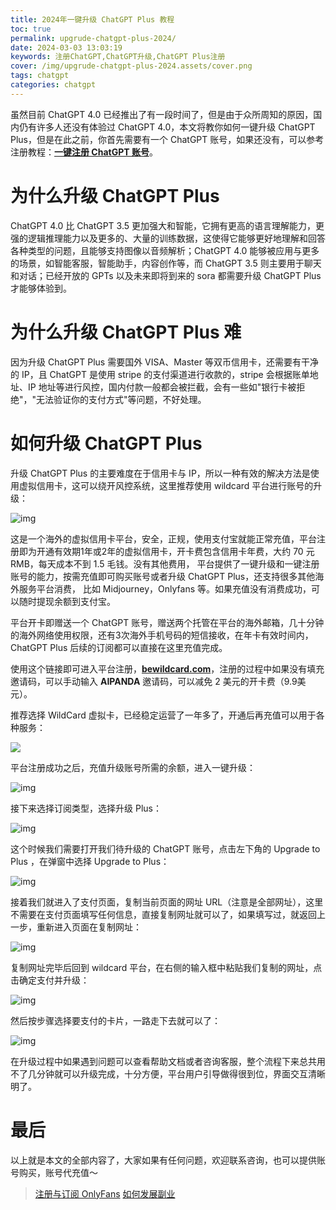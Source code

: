 ```yaml
---
title: 2024年一键升级 ChatGPT Plus 教程
toc: true
permalink: upgrude-chatgpt-plus-2024/
date: 2024-03-03 13:03:19
keywords: 注册ChatGPT,ChatGPT升级,ChatGPT Plus注册
cover: /img/upgrude-chatgpt-plus-2024.assets/cover.png
tags: chatgpt
categories: chatgpt
---
```


虽然目前 ChatGPT 4.0 已经推出了有一段时间了，但是由于众所周知的原因，国内仍有许多人还没有体验过 ChatGPT 4.0，本文将教你如何一键升级 ChatGPT Plus，但是在此之前，你首先需要有一个 ChatGPT 账号，如果还没有，可以参考注册教程：[**一键注册 ChatGPT 账号**](/chatgpt/chatgpt-register-2024-03/)。

<!-- more -->

# 为什么升级 ChatGPT Plus

ChatGPT 4.0 比 ChatGPT 3.5 更加强大和智能，它拥有更高的语言理解能力，更强的逻辑推理能力以及更多的、大量的训练数据，这使得它能够更好地理解和回答各种类型的问题，且能够支持图像以音频解析；ChatGPT 4.0 能够被应用与更多的场景，如智能客服，智能助手，内容创作等，而 ChatGPT 3.5 则主要用于聊天和对话；已经开放的 GPTs 以及未来即将到来的 sora 都需要升级 ChatGPT Plus 才能够体验到。

# 为什么升级 ChatGPT Plus 难

因为升级 ChatGPT Plus 需要国外 VISA、Master 等双币信用卡，还需要有干净的 IP，且 ChatGPT 是使用 stripe 的支付渠道进行收款的，stripe 会根据账单地址、IP  地址等进行风控，国内付款一般都会被拦截，会有一些如"银行卡被拒绝"，"无法验证你的支付方式"等问题，不好处理。

# 如何升级 ChatGPT Plus

升级 ChatGPT Plus 的主要难度在于信用卡与 IP，所以一种有效的解决方法是使用虚拟信用卡，这可以绕开风控系统，这里推荐使用 wildcard 平台进行账号的升级：

![img](/img/upgrude-chatgpt-plus-2024.assets/(null)-20240303130344497.(null))

这是一个海外的虚拟信用卡平台，安全，正规，使用支付宝就能正常充值，平台注册即为开通有效期1年或2年的虚拟信用卡，开卡费包含信用卡年费，大约 70 元 RMB，每天成本不到 1.5 毛钱。没有其他费用， 平台提供了一键升级和一键注册账号的能力，按需充值即可购买账号或者升级  ChatGPT Plus，还支持很多其他海外服务平台消费， 比如 Midjourney，Onlyfans 等。如果充值没有消费成功，可以随时提现余额到支付宝。

平台开卡即赠送一个 ChatGPT 账号，赠送两个托管在平台的海外邮箱，几十分钟的海外网络使用权限，还有3次海外手机号码的短信接收，在年卡有效时间内，ChatGPT Plus 后续的订阅都可以直接在这里充值完成。

使用这个链接即可进入平台注册，[**bewildcard.com**](https://bewildcard.com/i/AIPANDA)，注册的过程中如果没有填充邀请码，可以手动输入 **AIPANDA** 邀请码，可以减免 2 美元的开卡费（9.9美元）。

推荐选择  WildCard 虚拟卡，已经稳定运营了一年多了，开通后再充值可以用于各种服务：

![](/img/upgrude-chatgpt-plus-2024.assets/3.PNG)

平台注册成功之后，充值升级账号所需的余额，进入一键升级：

![img](/img/upgrude-chatgpt-plus-2024.assets/(null)-20240303130343993.(null))

接下来选择订阅类型，选择升级 Plus：

![img](/img/upgrude-chatgpt-plus-2024.assets/(null)-20240303130343921.(null))

这个时候我们需要打开我们待升级的 ChatGPT 账号，点击左下角的 Upgrade to Plus ，在弹窗中选择 Upgrade to Plus：

![img](/img/upgrude-chatgpt-plus-2024.assets/(null)-20240303130344016.(null))

接着我们就进入了支付页面，复制当前页面的网址 URL（注意是全部网址），这里不需要在支付页面填写任何信息，直接复制网址就可以了，如果填写过，就返回上一步，重新进入页面在复制网址：

![img](/img/upgrude-chatgpt-plus-2024.assets/(null)-20240303130344272.(null))

复制网址完毕后回到 wildcard 平台，在右侧的输入框中粘贴我们复制的网址，点击确定支付并升级：

![img](/img/upgrude-chatgpt-plus-2024.assets/(null)-20240303130344437.(null))

然后按步骤选择要支付的卡片，一路走下去就可以了：

![img](/img/upgrude-chatgpt-plus-2024.assets/(null)-20240303130344301.(null))

在升级过程中如果遇到问题可以查看帮助文档或者咨询客服，整个流程下来总共用不了几分钟就可以升级完成，十分方便，平台用户引导做得很到位，界面交互清晰明了。

# 最后

以上就是本文的全部内容了，大家如果有任何问题，欢迎联系咨询，也可以提供账号购买，账号代充值～

> [注册与订阅 OnlyFans](/how-to-useonlyfans/)
> [如何发展副业](/how-to-have-side-job/)